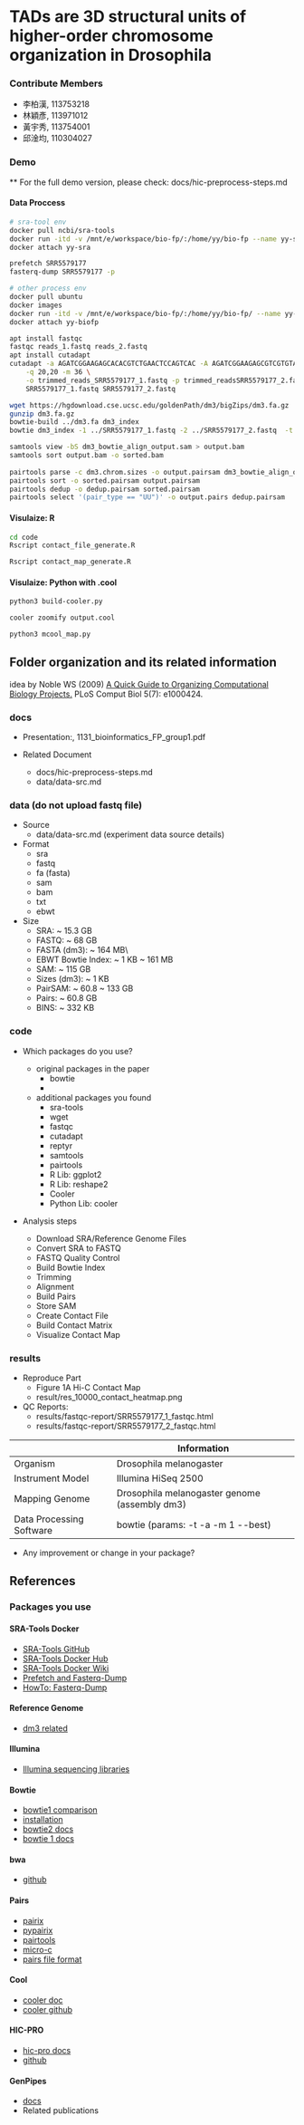 # TADs are 3D structural units of higher-order chromosome organization in Drosophila

### Contribute Members
* 李柏漢, 113753218
* 林穎彥, 113971012
* 黃宇秀, 113754001
* 邱淦均, 110304027

### Demo 

** For the full demo version, please check: docs/hic-preprocess-steps.md

#### Data Proccess

```bash
# sra-tool env
docker pull ncbi/sra-tools
docker run -itd -v /mnt/e/workspace/bio-fp/:/home/yy/bio-fp --name yy-sra ncbi/sra-tools
docker attach yy-sra 

prefetch SRR5579177
fasterq-dump SRR5579177 -p

# other process env
docker pull ubuntu
docker images
docker run -itd -v /mnt/e/workspace/bio-fp/:/home/yy/bio-fp/ --name yy-biofp ubuntu
docker attach yy-biofp

apt install fastqc
fastqc reads_1.fastq reads_2.fastq
apt install cutadapt
cutadapt -a AGATCGGAAGAGCACACGTCTGAACTCCAGTCAC -A AGATCGGAAGAGCGTCGTGTAGGGAAAGAGTGT \
    -q 20,20 -m 36 \
    -o trimmed_reads_SRR5579177_1.fastq -p trimmed_readsSRR5579177_2.fastq \
    SRR5579177_1.fastq SRR5579177_2.fastq

wget https://hgdownload.cse.ucsc.edu/goldenPath/dm3/bigZips/dm3.fa.gz
gunzip dm3.fa.gz
bowtie-build ../dm3.fa dm3_index
bowtie dm3_index -1 ../SRR5579177_1.fastq -2 ../SRR5579177_2.fastq  -t -a -m 1 --best -S dm3_bowtie_align_output.sam

samtools view -bS dm3_bowtie_align_output.sam > output.bam
samtools sort output.bam -o sorted.bam
    
pairtools parse -c dm3.chrom.sizes -o output.pairsam dm3_bowtie_align_output.sam
pairtools sort -o sorted.pairsam output.pairsam
pairtools dedup -o dedup.pairsam sorted.pairsam
pairtools select '(pair_type == "UU")' -o output.pairs dedup.pairsam
```

#### Visulaize: R

```bash
cd code
Rscript contact_file_generate.R

Rscript contact_map_generate.R 
```

#### Visulaize: Python with .cool

```bash
python3 build-cooler.py

cooler zoomify output.cool

python3 mcool_map.py
```

## Folder organization and its related information

idea by Noble WS (2009) [A Quick Guide to Organizing Computational Biology Projects.](https://journals.plos.org/ploscompbiol/article?id=10.1371/journal.pcbi.1000424) PLoS Comput Biol 5(7): e1000424.

### docs

* Presentation:, 1131_bioinformatics_FP_group1.pdf
  
* Related Document
  * docs/hic-preprocess-steps.md
  * data/data-src.md

### data (do not upload fastq file)

* Source
  * data/data-src.md (experiment data source details)
* Format
  * sra
  * fastq
  * fa (fasta)
  * sam
  * bam
  * txt
  * ebwt
* Size
  * SRA: ~ 15.3 GB
  * FASTQ: ~ 68 GB
  * FASTA (dm3): ~ 164 MB\
  * EBWT Bowtie Index: ~ 1 KB ~ 161 MB
  * SAM: ~ 115 GB
  * Sizes (dm3): ~ 1 KB
  * PairSAM: ~ 60.8 ~ 133 GB
  * Pairs: ~ 60.8 GB
  * BINS: ~ 332 KB
  

### code

* Which packages do you use? 
  * original packages in the paper
    * bowtie
    * 
  * additional packages you found
    * sra-tools 
    * wget
    * fastqc
    * cutadapt
    * reptyr
    * samtools
    * pairtools
    * R Lib: ggplot2
    * R Lib: reshape2
    * Cooler
    * Python Lib: cooler
    
* Analysis steps
  * Download SRA/Reference Genome Files
  * Convert SRA to FASTQ
  * FASTQ Quality Control
  * Build Bowtie Index
  * Trimming
  * Alignment
  * Build Pairs
  * Store SAM
  * Create Contact File
  * Build Contact Matrix
  * Visualize Contact Map
  
### results

* Reproduce Part
  * Figure 1A Hi-C Contact Map
  * result/res_10000_contact_heatmap.png
* QC Reports:
  * results/fastqc-report/SRR5579177_1_fastqc.html
  * results/fastqc-report/SRR5579177_2_fastqc.html
  
|                          | Information                                   |
|--------------------------|-----------------------------------------------|
| Organism                 | Drosophila melanogaster                       |
| Instrument Model         | Illumina HiSeq 2500                           |
| Mapping Genome           | Drosophila melanogaster genome (assembly dm3) |
| Data Processing Software | bowtie (params: -t -a -m 1 --best)            |

* Any improvement or change in your package?

## References

### Packages you use

#### SRA-Tools Docker

* [SRA-Tools GitHub](https://github.com/ncbi/sra-tools)
* [SRA-Tools Docker Hub](https://hub.docker.com/r/ncbi/sra-tools)
* [SRA-Tools Docker Wiki](https://github.com/ncbi/sra-tools/wiki/SRA-tools-docker)
* [Prefetch and Fasterq-Dump](https://github.com/ncbi/sra-tools/wiki/08.-prefetch-and-fasterq-dump)
* [HowTo: Fasterq-Dump](https://github.com/ncbi/sra-tools/wiki/HowTo:-fasterq-dump)

#### Reference Genome
* [dm3 related](https://hgdownload.soe.ucsc.edu/goldenPath/dm3/bigZips/)

#### Illumina

* [Illumina sequencing libraries](https://teichlab.github.io/scg_lib_structs/methods_html/Illumina.html)

#### Bowtie
* [bowtie1 comparison](https://rnnh.github.io/bioinfo-notebook/docs/bowtie2.html#differences-between-bowtie-and-bowtie2)
* [installation](https://www.metagenomics.wiki/tools/bowtie2/install)
* [bowtie2 docs](https://bowtie-bio.sourceforge.net/bowtie2/manual.shtml#the-bowtie2-aligner)
* [bowtie 1 docs](https://bowtie-bio.sourceforge.net/manual.shtml#the-bowtie-inspect-index-inspector)

#### bwa

* [github](https://github.com/lh3/bwa#multihit)

#### Pairs

* [pairix](https://github.com/4dn-dcic/pairix)
* [pypairix](https://pypi.org/project/pypairix/0.1.0/)
* [pairtools](https://pairtools.readthedocs.io/en/latest/cli_tools.html)
* [micro-c](https://micro-c.readthedocs.io/en/latest/contact_map.html#from-pairs-to-cooler-contact-matrix)
* [pairs file format](https://github.com/4dn-dcic/pairix/blob/master/pairs_format_specification.md)

#### Cool
* [cooler doc](https://cooler.readthedocs.io/en/stable/cli.html)
* [cooler github](https://github.com/open2c/cooler/tree/master/docs)

#### HIC-PRO
* [hic-pro docs](https://github.com/nservant/HiC-Pro/blob/master/doc)
* [github](https://github.com/nservant/HiC-Pro)

#### GenPipes
* [docs](https://genpipes.readthedocs.io/en/genpipes-v-3.6.2/user_guide/pipelines/gp_hicseq.html)
* Related publications
